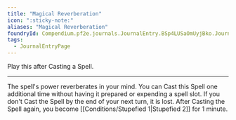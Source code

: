 ```yaml
---
title: "Magical Reverberation"
icon: ":sticky-note:"
aliases: "Magical Reverberation"
foundryId: Compendium.pf2e.journals.JournalEntry.BSp4LUSaOmUyjBko.JournalEntryPage.gmwyfTlk0BGZLdCt
tags:
  - JournalEntryPage
---
```

Play this after Casting a Spell.

* * *

The spell's power reverberates in your mind. You can Cast this Spell one additional time without having it prepared or expending a spell slot. If you don't Cast the Spell by the end of your next turn, it is lost. After Casting the Spell again, you become [[Conditions/Stupefied 1|Stupefied 2]] for 1 minute.